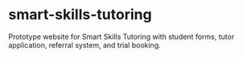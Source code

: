 # smart-skills-tutoring
Prototype website for Smart Skills Tutoring with student forms, tutor application, referral system, and trial booking.
